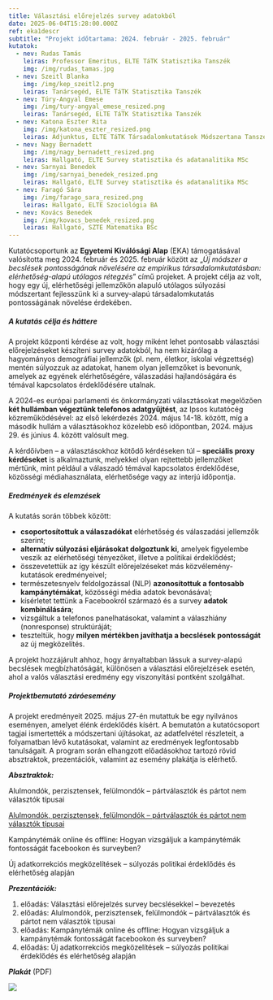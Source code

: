 ```yaml
---
title: Választási előrejelzés survey adatokból
date: 2025-06-04T15:28:00.000Z
ref: eka1descr
subtitle: "Projekt időtartama: 2024. február - 2025. február"
kutatok:
  - nev: Rudas Tamás
    leiras: Professor Emeritus, ELTE TáTK Statisztika Tanszék
    img: /img/rudas_tamas.jpg
  - nev: Szeitl Blanka
    img: /img/kep_szeitl2.png
    leiras: Tanársegéd, ELTE TáTK Statisztika Tanszék
  - nev: Túry-Angyal Emese
    img: /img/tury-angyal_emese_resized.png
    leiras: Tanársegéd, ELTE TáTK Statisztika Tanszék
  - nev: Katona Eszter Rita
    img: /img/katona_eszter_resized.png
    leiras: Adjunktus, ELTE TáTK Társadalomkutatások Módszertana Tanszék
  - nev: Nagy Bernadett
    img: /img/nagy_bernadett_resized.png
    leiras: Hallgató, ELTE Survey statisztika és adatanalitika MSc
  - nev: Sarnyai Benedek
    img: /img/sarnyai_benedek_resized.png
    leiras: Hallgató, ELTE Survey statisztika és adatanalitika MSc
  - nev: Faragó Sára
    img: /img/farago_sara_resized.png
    leiras: Hallgató, ELTE Szociológia BA
  - nev: Kovács Benedek
    img: /img/kovacs_benedek_resized.png
    leiras: Hallgató, SZTE Matematika BSc
---
```

Kutatócsoportunk az **Egyetemi Kiválósági Alap** (EKA) támogatásával valósította meg 2024. február és 2025. február között az „*Új módszer a becslések pontosságának növelésére az empirikus társadalomkutatásban: elérhetőség-alapú utólagos rétegzés*” című projeket. A projekt célja az volt, hogy egy új, elérhetőségi jellemzőkön alapuló utólagos súlyozási módszertant fejlesszünk ki a survey-alapú társadalomkutatás pontosságának növelése érdekében.

##### A kutatás célja és háttere

A projekt központi kérdése az volt, hogy miként lehet pontosabb választási előrejelzéseket készíteni survey adatokból, ha nem kizárólag a hagyományos demográfiai jellemzők (pl. nem, életkor, iskolai végzettség) mentén súlyozzuk az adatokat, hanem olyan jellemzőket is bevonunk, amelyek az egyének elérhetőségére, válaszadási hajlandóságára és témával kapcsolatos érdeklődésére utalnak.

A 2024-es európai parlamenti és önkormányzati választásokat megelőzően **két hullámban végeztünk telefonos adatgyűjtést**, az Ipsos kutatócég közreműködésével: az első lekérdezés 2024. május 14-18. között, míg a második hullám a választásokhoz közelebb eső időpontban, 2024. május 29. és június 4. között valósult meg.

A kérdőívben – a választásokhoz kötődő kérdéseken túl – **speciális proxy kérdéseket** is alkalmaztunk, melyekkel olyan rejtettebb jellemzőket mértünk, mint például a válaszadó témával kapcsolatos érdeklődése, közösségi médiahasználata, elérhetősége vagy az interjú időpontja.

##### Eredmények és elemzések

A kutatás során többek között:

* **csoportosítottuk a válaszadókat** elérhetőség és válaszadási jellemzők szerint;
* **alternatív súlyozási eljárásokat dolgoztunk ki**, amelyek figyelembe veszik az elérhetőségi tényezőket, illetve a politikai érdeklődést;
* összevetettük az így készült előrejelzéseket más közvélemény-kutatások eredményeivel;
* természetesnyelv feldolgozással (NLP) **azonosítottuk a fontosabb kampánytémákat**, közösségi média adatok bevonásával;
* kísérletet tettünk a Facebookról származó és a survey **adatok kombinálására**;
* vizsgáltuk a telefonos panelhatásokat, valamint a válaszhiány (nonresponse) struktúráját;
* teszteltük, hogy **milyen mértékben javíthatja a becslések pontosságát** az új megközelítés.

A projekt hozzájárult ahhoz, hogy árnyaltabban lássuk a survey-alapú becslések megbízhatóságát, különösen a választási előrejelzések esetén, ahol a valós választási eredmény egy viszonyítási pontként szolgálhat.

##### Projektbemutató záróesemény

A projekt eredményeit 2025. május 27-én mutattuk be egy nyilvános eseményen, amelyet élénk érdeklődés kísért. A bemutatón a kutatócsoport tagjai ismertették a módszertani újításokat, az adatfelvétel részleteit, a folyamatban lévő kutatásokat, valamint az eredmények legfontosabb tanulságait. A program során elhangzott előadásokhoz tartozó rövid absztraktok, prezentációk, valamint az esemény plakátja is elérhető.

***Absztraktok:***

Alulmondók, perzisztensek, felülmondók – pártválasztók és pártot nem választók típusai

<a href="src/static/img/eka_tipologia_absztrakt.pdf" target="_blank">Alulmondók, perzisztensek, felülmondók – pártválasztók és pártot nem választók típusai</a>

Kampánytémák online és offline: Hogyan vizsgáljuk a kampánytémák fontosságát facebookon és surveyben?

Új adatkorrekciós megközelítések – súlyozás politikai érdeklődés és elérhetőség alapján

***Prezentációk:***

1. előadás: Választási előrejelzés survey becslésekkel – bevezetés
2. előadás: Alulmondók, perzisztensek, felülmondók – pártválasztók és pártot nem választók típusai
3. előadás: Kampánytémák online és offline: Hogyan vizsgáljuk a kampánytémák fontosságát facebookon és surveyben?
4. előadás: Új adatkorrekciós megközelítések – súlyozás politikai érdeklődés és elérhetőség alapján

***Plakát*** (PDF)

![](/img/flyer_image.png)

[](https://surveymethodsroom.hu/hu/projektek/2024-02-24-v%C3%A1laszt%C3%A1si-el%C5%91rejelz%C3%A9s-survey-adatokb%C3%B3l/)
